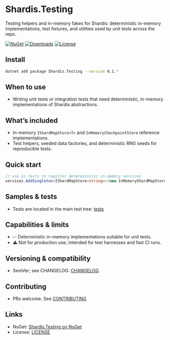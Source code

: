 # Shardis.Testing

Testing helpers and in-memory fakes for Shardis: deterministic in-memory implementations, test fixtures, and utilities used by unit tests across the repo.

[![NuGet](https://img.shields.io/nuget/v/Shardis.Testing.svg)](https://www.nuget.org/packages/Shardis.Testing/)
[![Downloads](https://img.shields.io/nuget/dt/Shardis.Testing.svg)](https://www.nuget.org/packages/Shardis.Testing/)
[![License](https://img.shields.io/badge/license-MIT-blue.svg)](https://github.com/veggerby/shardis/blob/main/LICENSE)

## Install

```bash
dotnet add package Shardis.Testing --version 0.1.*
```

## When to use

- Writing unit tests or integration tests that need deterministic, in-memory implementations of Shardis abstractions.

## What’s included

- In-memory `IShardMapStore<T>` and `InMemoryCheckpointStore` reference implementations.
- Test helpers, seeded data factories, and deterministic RNG seeds for reproducible tests.

## Quick start

```csharp
// use in tests to register deterministic in-memory services
services.AddSingleton<IShardMapStore<string>>(new InMemoryShardMapStore<string>());
```

## Samples & tests

- Tests are located in the main test tree: [tests](https://github.com/veggerby/shardis/tree/main/test)

## Capabilities & limits

- ✅ Deterministic in-memory implementations suitable for unit tests.
- ⚠️ Not for production use; intended for test harnesses and fast CI runs.

## Versioning & compatibility

- SemVer; see CHANGELOG: [CHANGELOG](https://github.com/veggerby/shardis/blob/main/CHANGELOG.md)

## Contributing

- PRs welcome. See [CONTRIBUTING](https://github.com/veggerby/shardis/blob/main/CONTRIBUTING.md)

## Links

- NuGet: [Shardis.Testing on NuGet](https://www.nuget.org/packages/Shardis.Testing/)
- License: [LICENSE](https://github.com/veggerby/shardis/blob/main/LICENSE)
